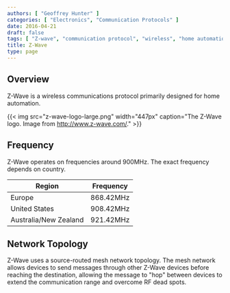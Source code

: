 ```yaml
---
authors: [ "Geoffrey Hunter" ]
categories: [ "Electronics", "Communication Protocols" ]
date: 2016-04-21
draft: false
tags: [ "Z-wave", "communication protocol", "wireless", "home automation" ]
title: Z-Wave
type: page
---
```


## Overview

Z-Wave is a wireless communications protocol primarily designed for home automation.

{{< img src="z-wave-logo-large.png" width="447px" caption="The Z-Wave logo. Image from http://www.z-wave.com/."  >}}

## Frequency

Z-Wave operates on frequencies around 900MHz. The exact frequency depends on country.

<table>
    <thead>
        <tr>
            <th>Region</th>
            <th>Frequency</th>
        </tr>
    </thead>
<tbody>
<tr>
<td>Europe</td>
<td>868.42MHz</td>
</tr>
<tr>
<td>United States</td>
<td>908.42MHz</td>
</tr>
<tr>
<td>Australia/New Zealand</td>
<td>921.42MHz</td>
</tr>
</tbody>
</table>

## Network Topology

Z-Wave uses a source-routed mesh network topology. The mesh network allows devices to send messages through other Z-Wave devices before reaching the destination, allowing the message to "hop" between devices to extend the communication range and overcome RF dead spots.
